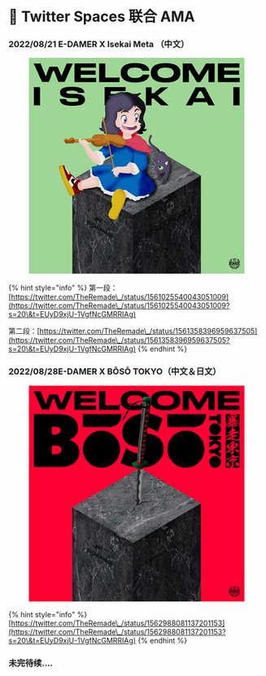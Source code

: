 # 🎤 Twitter Spaces 联合 AMA

### 2022/08/21 E-DAMER X Isekai Meta （中文）

<figure><img src=".gitbook/assets/LINE_ALBUM_WELCOME_220905_1.jpg" alt=""><figcaption></figcaption></figure>

{% hint style="info" %}
第一段：[https://twitter.com/TheRemade\_/status/1561025540043051009](https://twitter.com/TheRemade\_/status/1561025540043051009?s=20\&t=EUyD9xjU-1VgfNcGMRRIAg)

第二段：[https://twitter.com/TheRemade\_/status/1561358396959637505](https://twitter.com/TheRemade\_/status/1561358396959637505?s=20\&t=EUyD9xjU-1VgfNcGMRRIAg)
{% endhint %}

### 2022/08/28E-DAMER X BŌSŌ TOKYO（中文＆日文）

<figure><img src=".gitbook/assets/LINE_ALBUM_WELCOME_220905_2.jpg" alt=""><figcaption></figcaption></figure>

{% hint style="info" %}
[https://twitter.com/TheRemade\_/status/1562988081137201153](https://twitter.com/TheRemade\_/status/1562988081137201153?s=20\&t=EUyD9xjU-1VgfNcGMRRIAg)
{% endhint %}



### 未完待续....

